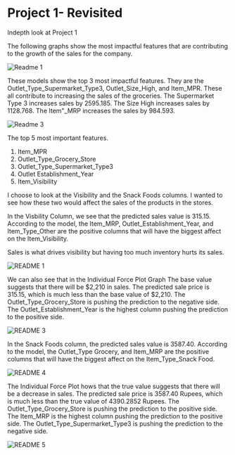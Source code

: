 # Project 1- Revisited
 Indepth look at Project 1

 The following graphs show the most impactful features that are contributing to the growth of the sales for the company.

![Readme 1](https://github.com/HeatherAnnFoster/Project-1--Revisited/assets/126853678/6a792bef-8eb3-4de4-b9bd-a710b438b143)

These models show the top 3 most impactful features.  They are the Outlet_Type_Supermarket_Type3, Outlet_Size_High, and Item_MPR.  These all contribute to increasing the sales of the groceries.  The Supermarket Type 3 increases sales by 2595.185.  The Size High increases sales by 1128.768.  The Item"_MRP increases the sales by 984.593.

![Readme 3](https://github.com/HeatherAnnFoster/Project-1--Revisited/assets/126853678/03ff46bb-48a9-4ce8-905e-b188911f61f4)

The top 5 most important features.
1. Item_MPR
2. Outlet_Type_Grocery_Store
3. Outlet_Type_Supermarket_Type3
4. Outlet Establishment_Year
5. Item_Visibility

I choose to look at the Visibility and the Snack Foods columns.  I wanted to see how these two would affect the sales of the products in the stores.

In the Visbility Column, we see that the predicted sales value is 315.15.  According to the model, the Item_MRP, Outlet_Establishment_Year, and Item_Type_Other are the positive columns that will have the biggest affect on the Item_Visibility.

Sales is what drives visibility but having too much inventory hurts its sales.

![README 1](https://github.com/HeatherAnnFoster/Regression_Prediction_of_Groceries_Sales_Revisited/assets/126853678/7f7b0f40-1b11-4ddf-a18c-5709357b0160)

We can also see that in the Individual Force Plot Graph The base value suggests that there will be $2,210 in sales. The predicted sale price is  315.15, which is much less than the base value of $2,210.  The Outlet_Type_Grocery_Store is pushing the prediction to the negative side.  The Outlet_Establishment_Year is the highest column pushing the prediction to the positive side.

![README 3](https://github.com/HeatherAnnFoster/Regression_Prediction_of_Groceries_Sales_Revisited/assets/126853678/37340391-c77f-43d8-b7f8-2712c16e02b5)


In the Snack Foods column, the predicted sales value is 3587.40.  According to the model, the Outlet_Type Grocery, and Item_MRP are the positive columns that will have the biggest affect on the Item_Type_Snack Food.

![README 4](https://github.com/HeatherAnnFoster/Regression_Prediction_of_Groceries_Sales_Revisited/assets/126853678/3ba4cfe2-d7f5-4029-8adc-0821739b32aa)

The Individual Force Plot hows that the true value suggests that there will be a decrease in sales. The predicted sale price is 3587.40 Rupees, which is much less than the true value of 4390.2852 Rupees. The Outlet_Type_Grocery_Store is pushing the prediction to the positive side. The Item_MRP is the highest column pushing the prediction to the positive side. The Outlet_Type_Supermarket_Type3 is pushing the prediction to the negative side.

![README 5](https://github.com/HeatherAnnFoster/Regression_Prediction_of_Groceries_Sales_Revisited/assets/126853678/56110aaa-2bff-49b7-8a85-7e017ef7d4e0)

